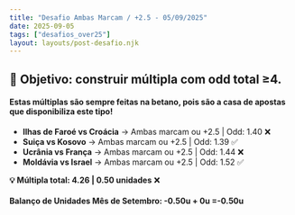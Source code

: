 ```yaml
---
title: "Desafio Ambas Marcam / +2.5 - 05/09/2025"
date: 2025-09-05
tags: ["desafios_over25"]
layout: layouts/post-desafio.njk
---
```


## 🎯 Objetivo: construir múltipla com odd total ≥4.  

#### Estas múltiplas são sempre feitas na betano, pois são a casa de apostas que disponibiliza este tipo!

- **Ilhas de Faroé vs Croácia** → Ambas marcam ou +2.5 | Odd: 1.40 ❌
- **Suiça vs Kosovo** → Ambas marcam ou +2.5 | Odd: 1.39 ✅
- **Ucrânia vs França** → Ambas marcam ou +2.5 | Odd: 1.44 ❌
- **Moldávia vs Israel** → Ambas marcam ou +2.5 | Odd: 1.52 ✅

**💡 Múltipla total: 4.26 | 0.50 unidades** ❌


#### Balanço de Unidades Mês de Setembro: -0.50u + 0u =-0.50u
